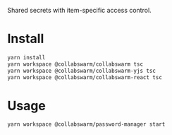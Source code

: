 Shared secrets with item-specific access control.

# Install

```sh
yarn install
yarn workspace @collabswarm/collabswarm tsc
yarn workspace @collabswarm/collabswarm-yjs tsc
yarn workspace @collabswarm/collabswarm-react tsc
```

# Usage

`yarn workspace @collabswarm/password-manager start`
